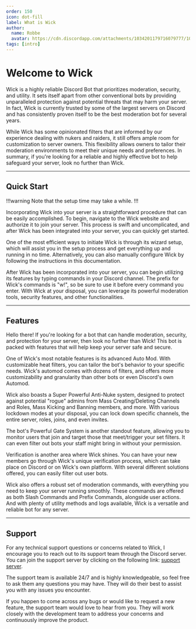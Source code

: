 ```yaml
---
order: 150
icon: dot-fill
label: What is Wick
author:
  name: Robbe
  avatar: https://cdn.discordapp.com/attachments/1034201179716079777/1084940308686589992/Robbe.png
tags: [intro]
---
```

# Welcome to Wick
Wick is a highly reliable Discord Bot that prioritizes moderation, security, and utility. It sets itself apart from other conventional bots by providing unparalleled protection against potential threats that may harm your server. In fact, Wick is currently trusted by some of the largest servers on Discord and has consistently proven itself to be the best moderation bot for several years.

While Wick has some opinionated filters that are informed by our experience dealing with nukers and raiders, it still offers ample room for customization to server owners. This flexibility allows owners to tailor their moderation environments to meet their unique needs and preferences. In summary, if you're looking for a reliable and highly effective bot to help safeguard your server, look no further than Wick.

---

## Quick Start

!!!warning
Note that the setup time may take a while.
!!!

Incorporating Wick into your server is a straightforward procedure that can be easily accomplished. To begin, navigate to the Wick website and authorize it to join your server. This process is swift and uncomplicated, and after Wick has been integrated into your server, you can quickly get started.

One of the most efficient ways to initiate Wick is through its wizard setup, which will assist you in the setup process and get everything up and running in no time. Alternatively, you can also manually configure Wick by following the instructions in this documentation.

After Wick has been incorporated into your server, you can begin utilizing its features by typing commands in your Discord channel. The prefix for Wick's commands is "w!", so be sure to use it before every command you enter. With Wick at your disposal, you can leverage its powerful moderation tools, security features, and other functionalities.

---

## Features
Hello there! If you're looking for a bot that can handle moderation, security, and protection for your server, then look no further than Wick! This bot is packed with features that will help keep your server safe and secure.

One of Wick's most notable features is its advanced Auto Mod. With customizable heat filters, you can tailor the bot's behavior to your specific needs. Wick's automod comes with dozens of filters, and offers more customizability and granularity than other bots or even Discord's own Automod.

Wick also boasts a Super Powerful Anti-Nuke system, designed to protect against potential "rogue" admins from Mass Creating/Deleting Channels and Roles, Mass Kicking and Banning members, and more. With various lockdown modes at your disposal, you can lock down specific channels, the entire server, roles, joins, and even invites.

The bot's Powerful Gate System is another standout feature, allowing you to monitor users that join and target those that meet/trigger your set filters. It can even filter out bots your staff might bring in without your permission.

Verification is another area where Wick shines. You can have your new members go through Wick's unique verification process, which can take place on Discord or on Wick's own platform. With several different solutions offered, you can easily filter out user bots.

Wick also offers a robust set of moderation commands, with everything you need to keep your server running smoothly. These commands are offered as both Slash Commands and Prefix Commands, alongside user actions. And with plenty of utility methods and logs available, Wick is a versatile and reliable bot for any server.

---

## Support
For any technical support questions or concerns related to Wick, I encourage you to reach out to its support team through the Discord server. You can join the support server by clicking on the following link: [support server](https://wickbot.com/support).

The support team is available 24/7 and is highly knowledgeable, so feel free to ask them any questions you may have. They will do their best to assist you with any issues you encounter.

If you happen to come across any bugs or would like to request a new feature, the support team would love to hear from you. They will work closely with the development team to address your concerns and continuously improve the product.
